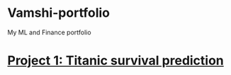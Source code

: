# Vamshi-portfolio

My ML and Finance portfolio

# [Project 1: Titanic survival prediction](https://github.com/vamshikodipaka7/Vamshi-portfolio/blob/main/Titanic3.ipynb)
